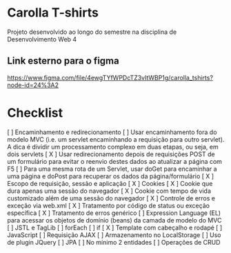 # Carolla T-shirts

Projeto desenvolvido ao longo do semestre na disciplina de Desenvolvimento Web 4

## Link esterno para o figma

https://www.figma.com/file/4ewgTYfWPDcTZ3vItWBP1g/carolla_tshirts?node-id=24%3A2

# Checklist

[ ] Encaminhamento e redirecionamento
 [ ] Usar encaminhamento fora do modelo MVC (i.e. um servlet encaminhando a requisição para outro servlet). A dica é dividir um processamento complexo em duas etapas, ou seja, em dois servlets
 [ X ] Usar redirecionamento depois de requisições POST de um formulário para evitar o reenvio destes dados ao atualizar a página com F5
 [ ] Para uma mesma rota de um Servlet, usar doGet para encaminhar a uma página e doPost para recuperar os dados da página/formulário
[ X ] Escopo de requisição, sessão e aplicação
[ X ] Cookies
 [ X ] Cookie que dura apenas uma sessão do navegador
 [ X ] Cookie com tempo de vida customizado além de uma sessão do navegador
[ X ] Controle de erros e exceção via web.xml
 [ X ] Tratamento por código de status ou exceção específica
 [ X ] Tratamento de erros genérico
[ ] Expression Language (EL) para acessar os objetos de domínio (beans) da camada de modelo do MVC
[ ] JSTL e TagLib
 [ ] forEach
 [ ] if
 [ X ] Template com cabeçalho e rodapé
[ ] JavaScript
 [ ] Requisição AJAX
 [ ] Armazenamento no LocalStorage
 [ ] Uso de plugin JQuery
[ ] JPA
 [ ] No mínimo 2 entidades
 [ ] Operações de CRUD